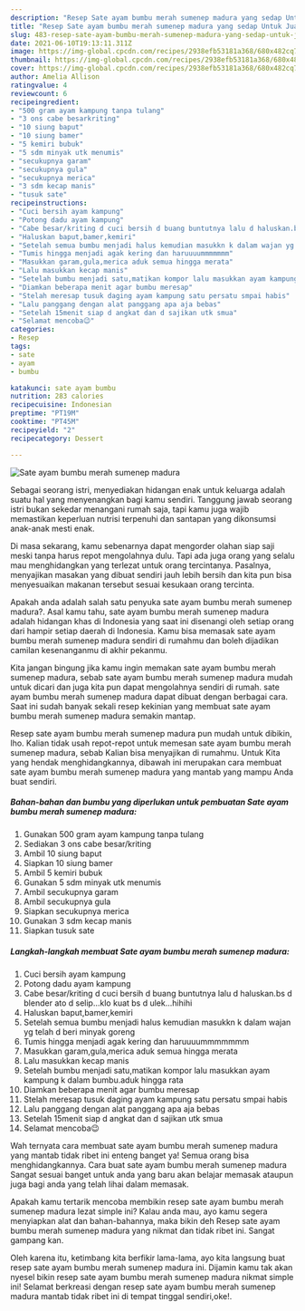 ```yaml
---
description: "Resep Sate ayam bumbu merah sumenep madura yang sedap Untuk Jualan"
title: "Resep Sate ayam bumbu merah sumenep madura yang sedap Untuk Jualan"
slug: 483-resep-sate-ayam-bumbu-merah-sumenep-madura-yang-sedap-untuk-jualan
date: 2021-06-10T19:13:11.311Z
image: https://img-global.cpcdn.com/recipes/2938efb53181a368/680x482cq70/sate-ayam-bumbu-merah-sumenep-madura-foto-resep-utama.jpg
thumbnail: https://img-global.cpcdn.com/recipes/2938efb53181a368/680x482cq70/sate-ayam-bumbu-merah-sumenep-madura-foto-resep-utama.jpg
cover: https://img-global.cpcdn.com/recipes/2938efb53181a368/680x482cq70/sate-ayam-bumbu-merah-sumenep-madura-foto-resep-utama.jpg
author: Amelia Allison
ratingvalue: 4
reviewcount: 6
recipeingredient:
- "500 gram ayam kampung tanpa tulang"
- "3 ons cabe besarkriting"
- "10 siung baput"
- "10 siung bamer"
- "5 kemiri bubuk"
- "5 sdm minyak utk menumis"
- "secukupnya garam"
- "secukupnya gula"
- "secukupnya merica"
- "3 sdm kecap manis"
- "tusuk sate"
recipeinstructions:
- "Cuci bersih ayam kampung"
- "Potong dadu ayam kampung"
- "Cabe besar/kriting d cuci bersih d buang buntutnya lalu d haluskan.bs d blender ato d selip...klo kuat bs d ulek...hihihi"
- "Haluskan baput,bamer,kemiri"
- "Setelah semua bumbu menjadi halus kemudian masukkn k dalam wajan yg telah d beri minyak goreng"
- "Tumis hingga menjadi agak kering dan haruuuummmmmmm"
- "Masukkan garam,gula,merica aduk semua hingga merata"
- "Lalu masukkan kecap manis"
- "Setelah bumbu menjadi satu,matikan kompor lalu masukkan ayam kampung k dalam bumbu.aduk hingga rata"
- "Diamkan beberapa menit agar bumbu meresap"
- "Stelah meresap tusuk daging ayam kampung satu persatu smpai habis"
- "Lalu panggang dengan alat panggang apa aja bebas"
- "Setelah 15menit siap d angkat dan d sajikan utk smua"
- "Selamat mencoba😉"
categories:
- Resep
tags:
- sate
- ayam
- bumbu

katakunci: sate ayam bumbu 
nutrition: 283 calories
recipecuisine: Indonesian
preptime: "PT19M"
cooktime: "PT45M"
recipeyield: "2"
recipecategory: Dessert

---
```



![Sate ayam bumbu merah sumenep madura](https://img-global.cpcdn.com/recipes/2938efb53181a368/680x482cq70/sate-ayam-bumbu-merah-sumenep-madura-foto-resep-utama.jpg)

Sebagai seorang istri, menyediakan hidangan enak untuk keluarga adalah suatu hal yang menyenangkan bagi kamu sendiri. Tanggung jawab seorang istri bukan sekedar menangani rumah saja, tapi kamu juga wajib memastikan keperluan nutrisi terpenuhi dan santapan yang dikonsumsi anak-anak mesti enak.

Di masa  sekarang, kamu sebenarnya dapat mengorder olahan siap saji meski tanpa harus repot mengolahnya dulu. Tapi ada juga orang yang selalu mau menghidangkan yang terlezat untuk orang tercintanya. Pasalnya, menyajikan masakan yang dibuat sendiri jauh lebih bersih dan kita pun bisa menyesuaikan makanan tersebut sesuai kesukaan orang tercinta. 



Apakah anda adalah salah satu penyuka sate ayam bumbu merah sumenep madura?. Asal kamu tahu, sate ayam bumbu merah sumenep madura adalah hidangan khas di Indonesia yang saat ini disenangi oleh setiap orang dari hampir setiap daerah di Indonesia. Kamu bisa memasak sate ayam bumbu merah sumenep madura sendiri di rumahmu dan boleh dijadikan camilan kesenanganmu di akhir pekanmu.

Kita jangan bingung jika kamu ingin memakan sate ayam bumbu merah sumenep madura, sebab sate ayam bumbu merah sumenep madura mudah untuk dicari dan juga kita pun dapat mengolahnya sendiri di rumah. sate ayam bumbu merah sumenep madura dapat dibuat dengan berbagai cara. Saat ini sudah banyak sekali resep kekinian yang membuat sate ayam bumbu merah sumenep madura semakin mantap.

Resep sate ayam bumbu merah sumenep madura pun mudah untuk dibikin, lho. Kalian tidak usah repot-repot untuk memesan sate ayam bumbu merah sumenep madura, sebab Kalian bisa menyajikan di rumahmu. Untuk Kita yang hendak menghidangkannya, dibawah ini merupakan cara membuat sate ayam bumbu merah sumenep madura yang mantab yang mampu Anda buat sendiri.

<!--inarticleads1-->

##### Bahan-bahan dan bumbu yang diperlukan untuk pembuatan Sate ayam bumbu merah sumenep madura:

1. Gunakan 500 gram ayam kampung tanpa tulang
1. Sediakan 3 ons cabe besar/kriting
1. Ambil 10 siung baput
1. Siapkan 10 siung bamer
1. Ambil 5 kemiri bubuk
1. Gunakan 5 sdm minyak utk menumis
1. Ambil secukupnya garam
1. Ambil secukupnya gula
1. Siapkan secukupnya merica
1. Gunakan 3 sdm kecap manis
1. Siapkan tusuk sate




<!--inarticleads2-->

##### Langkah-langkah membuat Sate ayam bumbu merah sumenep madura:

1. Cuci bersih ayam kampung
1. Potong dadu ayam kampung
1. Cabe besar/kriting d cuci bersih d buang buntutnya lalu d haluskan.bs d blender ato d selip...klo kuat bs d ulek...hihihi
1. Haluskan baput,bamer,kemiri
1. Setelah semua bumbu menjadi halus kemudian masukkn k dalam wajan yg telah d beri minyak goreng
1. Tumis hingga menjadi agak kering dan haruuuummmmmmm
1. Masukkan garam,gula,merica aduk semua hingga merata
1. Lalu masukkan kecap manis
1. Setelah bumbu menjadi satu,matikan kompor lalu masukkan ayam kampung k dalam bumbu.aduk hingga rata
1. Diamkan beberapa menit agar bumbu meresap
1. Stelah meresap tusuk daging ayam kampung satu persatu smpai habis
1. Lalu panggang dengan alat panggang apa aja bebas
1. Setelah 15menit siap d angkat dan d sajikan utk smua
1. Selamat mencoba😉




Wah ternyata cara membuat sate ayam bumbu merah sumenep madura yang mantab tidak ribet ini enteng banget ya! Semua orang bisa menghidangkannya. Cara buat sate ayam bumbu merah sumenep madura Sangat sesuai banget untuk anda yang baru akan belajar memasak ataupun juga bagi anda yang telah lihai dalam memasak.

Apakah kamu tertarik mencoba membikin resep sate ayam bumbu merah sumenep madura lezat simple ini? Kalau anda mau, ayo kamu segera menyiapkan alat dan bahan-bahannya, maka bikin deh Resep sate ayam bumbu merah sumenep madura yang nikmat dan tidak ribet ini. Sangat gampang kan. 

Oleh karena itu, ketimbang kita berfikir lama-lama, ayo kita langsung buat resep sate ayam bumbu merah sumenep madura ini. Dijamin kamu tak akan nyesel bikin resep sate ayam bumbu merah sumenep madura nikmat simple ini! Selamat berkreasi dengan resep sate ayam bumbu merah sumenep madura mantab tidak ribet ini di tempat tinggal sendiri,oke!.

